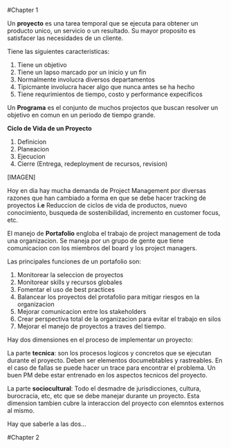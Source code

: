 #Chapter 1

Un **proyecto** es una tarea temporal que se ejecuta para obtener un producto unico, un servicio o un resultado. Su mayor proposito es satisfacer las necesidades de un cliente.

Tiene las siguientes caracteristicas:

1. Tiene un objetivo
2. Tiene un lapso marcado por un inicio y un fin
3. Normalmente involucra diversos departamentos
4. Tipicmante involucra hacer algo que nunca antes se ha hecho
5. Tiene requrimientos de tiempo, costo y performance expecificos

Un **Programa** es el conjunto de muchos projectos que buscan resolver un objetivo en comun en un periodo de tiempo grande.

**Ciclo de Vida de un Proyecto**

1. Definicion
2. Planeacion
3. Ejecucion
4. Cierre (Entrega, redeployment de recursos, revision)

[IMAGEN]

Hoy en dia hay mucha demanda de Project Management por diversas razones que han cambiado a forma en que se debe hacer tracking de proyectos **i.e** Reduccion de ciclos de vida de productos, nuevo conocimiento, busqueda de sostenibilidad, incremento en customer focus, etc.

El manejo de **Portafolio** engloba el trabajo de project management de toda una organizacion. Se maneja por un grupo de gente que tiene comunicacion con los miembros del board y los project managers.

Las principales funciones de un portafolio son:

1. Monitorear la seleccion de proyectos
2. Monitorear skills y recursos globales
3. Fomentar el uso de best practices
4. Balancear los proyectos del protafolio para mitigar riesgos en la organizacion
5. Mejorar comunicacion entre los stakeholders
6. Crear perspectiva total de la organizacion para evitar el trabajo en silos
7. Mejorar el manejo de proyectos a traves del tiempo.

Hay dos dimensiones en el proceso de implementar un proyecto:

La parte **tecnica**: son los procesos logicos y concretos que se ejecutan durante el proyecto. Deben ser elementos documebtables y rastreables. En el caso de fallas se puede hacer un trace para encontrar el problema. Un buen PM debe estar entrenado en los aspectos tecnicos del proyecto.

La parte **sociocultural**: Todo el desmadre de jurisdicciones, cultura, burocracia, etc, etc que se debe manejar durante un proyecto. Esta dimension tambien cubre la interaccion del proyecto con elemntos externos al mismo.

Hay que saberle a las dos...

#Chapter 2


